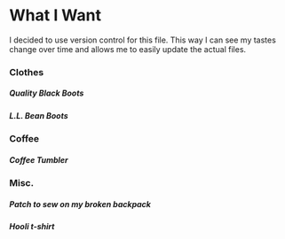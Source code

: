 # What I Want
I decided to use version control for this file.  This way I can see my tastes
change over time and allows me to easily update the actual files.

### Clothes 
##### Quality Black Boots
##### L.L. Bean Boots 

### Coffee
##### Coffee Tumbler 

### Misc.
##### Patch to sew on my broken backpack
##### Hooli t-shirt

